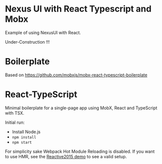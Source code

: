 # Nexus UI with React Typescript and Mobx

Example of using NexusUI with React.

Under-Construction !!!


# Boilerplate
Based on https://github.com/mobxjs/mobx-react-typescript-boilerplate

# React-TypeScript

Minimal boilerplate for a single-page app using MobX, React and TypeScript with TSX.

Initial run:

* Install Node.js
* `npm install`
* `npm start`

For simplicity sake Webpack Hot Module Reloading is disabled. If you want to use HMR, see the [Reactive2015 demo](https://github.com/mobxjs/mobx-reactive2015-demo) to see a valid setup.